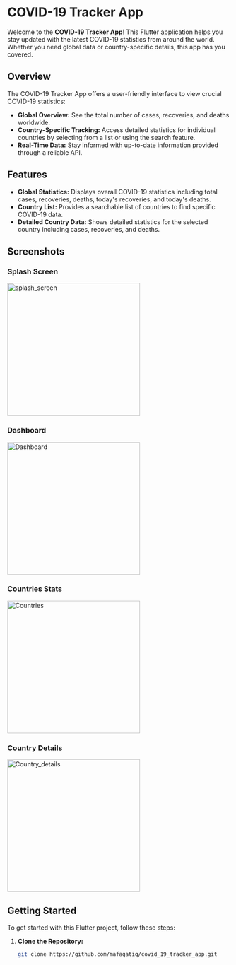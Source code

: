 # COVID-19 Tracker App

Welcome to the **COVID-19 Tracker App**! This Flutter application helps you stay updated with the latest COVID-19 statistics from around the world. Whether you need global data or country-specific details, this app has you covered.

## Overview

The COVID-19 Tracker App offers a user-friendly interface to view crucial COVID-19 statistics:

- **Global Overview:** See the total number of cases, recoveries, and deaths worldwide.
- **Country-Specific Tracking:** Access detailed statistics for individual countries by selecting from a list or using the search feature.
- **Real-Time Data:** Stay informed with up-to-date information provided through a reliable API.

## Features

- **Global Statistics:** Displays overall COVID-19 statistics including total cases, recoveries, deaths, today's recoveries, and today's deaths.
- **Country List:** Provides a searchable list of countries to find specific COVID-19 data.
- **Detailed Country Data:** Shows detailed statistics for the selected country including cases, recoveries, and deaths.

## Screenshots

### Splash Screen
<img src="https://github.com/user-attachments/assets/c4103aca-5ff3-410b-ab09-ddc53e39e916" alt="splash_screen" width="300"/>

### Dashboard
<img src="https://github.com/user-attachments/assets/a97f7c58-44bb-4bcc-a38d-d4405f7adb3f" alt="Dashboard" width="300"/>

### Countries Stats
<img src="https://github.com/user-attachments/assets/9d00651c-1651-4558-a5f0-2378bdf48400" alt="Countries" width="300"/>

### Country Details
<img src="https://github.com/user-attachments/assets/9a8ce786-5f3c-4114-ad7a-23f0d62c9c8e" alt="Country_details" width="300"/>

## Getting Started

To get started with this Flutter project, follow these steps:

1. **Clone the Repository:**
   ```bash
   git clone https://github.com/mafaqatiq/covid_19_tracker_app.git
